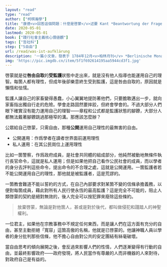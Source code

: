 ```yaml
---
layout: "read"
type: "read"
author: ["柯棋瀚學"]
title: "康德<v>回答這個問題：什麼是啓蒙</v>述要 Kant *Beantwortung der Frage: Was ist Aufklärung?*"
date: 2020-05-01
lastmod: 2020-05-01
book: ["踐行社會主義核心價値觀"]
tags: ["哲社科"]
step: ["5自由"]
url: /read/was-ist-aufklärung
description: '一篇小文章，發表于 1784年12月<v>柏林月刊</v> *Berlinische Monatsschrift*。高中時候讀過，現在翻出來再看一下。網上可參考 [這篇](https://www.kosmoschina.org/%E6%BE%84%E6%B8%85%E6%AD%A4%E9%97%AE%E9%A2%98%EF%BC%9A%E4%BB%80%E4%B9%88%E6%98%AF%E5%90%AF%E8%92%99%EF%BC%9F%EF%BC%8F%E8%AE%B8%E5%AE%8F/)'
img: 'https://pic.imgdb.cn/item/5f1f692614195aa5944cd3f1.jpg'
---
```


啓蒙就是從<b>咎由自取</b>的<b>受監護</b>狀態中走出來，就是沒有他人指導也能運用自己的理智。每箇人都有理性，但成年後卻樂意終生受到監護，這是咎由自取的，原因就是懶惰和怯懦。

監護人讓自己的家畜變得愚蠢，小心翼翼地提防著他們，只要膽敢邁出一步，就向家畜指出獨自行走的危險。學會走路固然要摔跤，但終會學會的。不過大部分人們眼下確實沒有能力運用自己的理智——章程和公式都是監護狀態的腳鐐，大部分人都無法戴著腳鐐跳過那極窄的溝。那應該怎麼辦？

公眾給自己啓蒙，只需自由，那種<b>公開</b>運用自己理性的最無害的自由。

- 公開運用：作爲學者在讀者世界面前運用理性
- 私人運用：在其公民崗位上運用理性

比如一箇警察，作爲政府成員，是社會共同體的組成部分，他純然被動地無條件執行長官命令，這就是私人運用；但是如果他把自己看作公民社會的成員，而以學者的身分去評判這些命令，提出命令的不合理之處，這就是公開運用。一箇監護者若不能公開運用自己的理性，那他就是被監護者，這是荒謬的。

一箇教會難道不能以誓約的方式，在自己內部要求對某箇不變的信條承擔義務，以便對每箇成員，藉此對所有人民行使永恆的最高監護？這是完全不可能的，阻止人類啓蒙的契約是絕對無效的，後人完全可以按犯罪來廢除這些條約。

> 放棄啓蒙，無論是對他箇人，甚或是對於後代，都叫做侵犯和踐踏人的神聖權利。

一位君主，如果他在宗教事務中不規定任何東西，而是讓人們在這方面有充分的自由，甚至主動拒絕「寬容」這箇高傲的名稱，他就是已啓蒙的。他讓神職人員以學者的身分批判那些信條，他不擔心自由對公共的安定團結有絲毫破壞。

當自由思考的傾向展開之後，會反過來影響人們的性情，人們逐漸變得有行動的自由，並最終影響政府——政府發現，將人民當作有尊嚴的人而非機器的人來對待，對政府自己是有益的。
